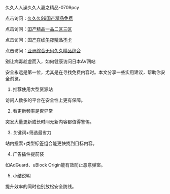久久人人澡久久人妻之精品-0709pcy

点击访问：<a href="https://heiliaoxwd5i8.pages.dev">久久久99国产精品免费</a>

点击访问：<a href="https://heiliaowzu4ur.pages.dev">囯产精品一品二区三区</a>

点击访问：<a href="https://heiliaoll4qsx.pages.dev">国产在线午夜精品不卡</a>

点击访问：<a href="https://heiliaoe8ajia.pages.dev">亚洲综合无码久久精品综合</a>


别让病毒趁虚而入，如何健康访问日本AV网站

安全永远是第一位，尤其是在寻找免费内容时。本文分享一些实用建议，帮助你安全浏览。

1. 推荐使用大型资源站

访问人数多的平台在安全性上更有保障。

2. 看更新频率是否异常

突发大量更新或长时间无新内容都值得警惕。

3. 关键词+筛选最省力

站内搜索+类型标签组合能更快找到目标内容。

4. 广告插件提前装

如AdGuard、uBlock Origin能有效防止恶意弹窗。

5. 小结说明

提升效率的同时也别放松安全防线。

<span style="display:none;">[Canonical link]( https://github.com/pcy070925/12497 ）</span>
